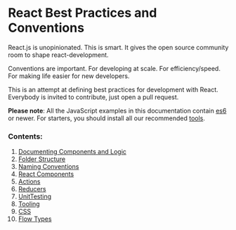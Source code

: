# React Best Practices and Conventions

React.js is unopinionated. This is smart. It gives the open source community room to shape react-development.

Conventions are important. For developing at scale. For efficiency/speed. For making life easier for new developers.

This is an attempt at defining best practices for development with React. Everybody is invited to contribute, just open a pull request.

__Please note__: All the JavaScript examples in this documentation contain [es6](http://es6-features.org/) or newer.
For starters, you should install all our recommended [tools](Tooling.md).

### Contents:

1. [Documenting Components and Logic](Documentation.md)
2. [Folder Structure](FolderStructure.md)
3. [Naming Conventions](NamingConventions.md)
4. [React Components](ReactComponents.md)
5. [Actions](Actions.md)
6. [Reducers](Reducers.md)
7. [UnitTesting](UnitTesting.md)
8. [Tooling](Tooling.md)
9. [CSS](Css.md)
10. [Flow Types](Flow.md)
